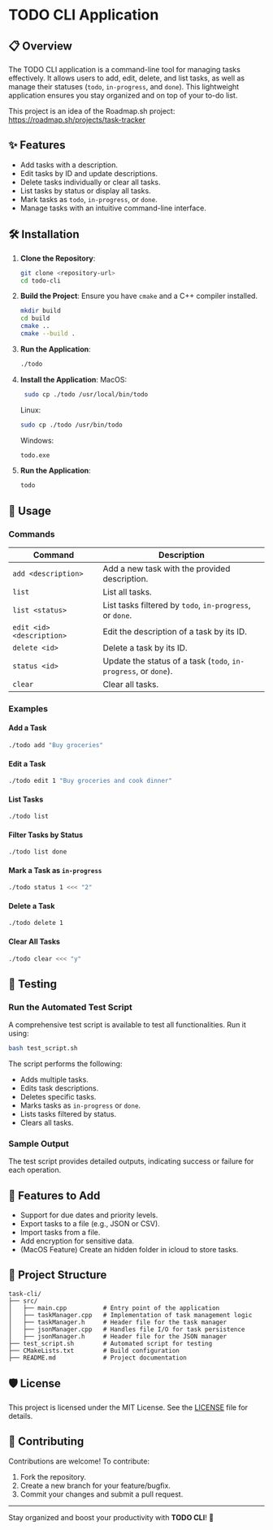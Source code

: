 
# TODO CLI Application

## 📋 Overview

The TODO CLI application is a command-line tool for managing tasks effectively. It allows users to add, edit, delete, and list tasks, as well as manage their statuses (`todo`, `in-progress`, and `done`). This lightweight application ensures you stay organized and on top of your to-do list.

This project is an idea of the Roadmap.sh project:
https://roadmap.sh/projects/task-tracker

## ✨ Features

- Add tasks with a description.
- Edit tasks by ID and update descriptions.
- Delete tasks individually or clear all tasks.
- List tasks by status or display all tasks.
- Mark tasks as `todo`, `in-progress`, or `done`.
- Manage tasks with an intuitive command-line interface.

## 🛠️ Installation

1. **Clone the Repository**:
   ```bash
   git clone <repository-url>
   cd todo-cli
   ```

2. **Build the Project**:
   Ensure you have `cmake` and a C++ compiler installed.
   ```bash
   mkdir build
   cd build
   cmake ..
   cmake --build .
   ```

3. **Run the Application**:
   ```bash
   ./todo
   ```

4. **Install the Application**:
   MacOS:
   ```bash
    sudo cp ./todo /usr/local/bin/todo
    ```
    Linux:
    ```bash
    sudo cp ./todo /usr/bin/todo
    ```
    Windows:
    ```bash
    todo.exe
    ```
    
5. **Run the Application**:
   ```bash
   todo
   ```

## 📖 Usage

### Commands

| Command                    | Description                                   |
|----------------------------|-----------------------------------------------|
| `add <description>`        | Add a new task with the provided description. |
| `list`                     | List all tasks.                              |
| `list <status>`            | List tasks filtered by `todo`, `in-progress`, or `done`. |
| `edit <id> <description>`  | Edit the description of a task by its ID.     |
| `delete <id>`              | Delete a task by its ID.                     |
| `status <id>`              | Update the status of a task (`todo`, `in-progress`, or `done`). |
| `clear`                    | Clear all tasks.                             |

### Examples

#### Add a Task
```bash
./todo add "Buy groceries"
```

#### Edit a Task
```bash
./todo edit 1 "Buy groceries and cook dinner"
```

#### List Tasks
```bash
./todo list
```

#### Filter Tasks by Status
```bash
./todo list done
```

#### Mark a Task as `in-progress`
```bash
./todo status 1 <<< "2"
```

#### Delete a Task
```bash
./todo delete 1
```

#### Clear All Tasks
```bash
./todo clear <<< "y"
```

## 🧪 Testing

### Run the Automated Test Script
A comprehensive test script is available to test all functionalities. Run it using:
```bash
bash test_script.sh
```

The script performs the following:
- Adds multiple tasks.
- Edits task descriptions.
- Deletes specific tasks.
- Marks tasks as `in-progress` or `done`.
- Lists tasks filtered by status.
- Clears all tasks.

### Sample Output
The test script provides detailed outputs, indicating success or failure for each operation.

## 🌟 Features to Add
- Support for due dates and priority levels.
- Export tasks to a file (e.g., JSON or CSV).
- Import tasks from a file.
- Add encryption for sensitive data.
- (MacOS Feature) Create an hidden folder in icloud to store tasks.

## 📂 Project Structure

```plaintext
task-cli/
├── src/
│   ├── main.cpp          # Entry point of the application
│   ├── taskManager.cpp   # Implementation of task management logic
│   ├── taskManager.h     # Header file for the task manager
│   ├── jsonManager.cpp   # Handles file I/O for task persistence
│   ├── jsonManager.h     # Header file for the JSON manager
├── test_script.sh        # Automated script for testing
├── CMakeLists.txt        # Build configuration
├── README.md             # Project documentation
```

## 🛡️ License

This project is licensed under the MIT License. See the [LICENSE](LICENSE) file for details.

## 🤝 Contributing

Contributions are welcome! To contribute:
1. Fork the repository.
2. Create a new branch for your feature/bugfix.
3. Commit your changes and submit a pull request.

---

Stay organized and boost your productivity with **TODO CLI**! 🚀
